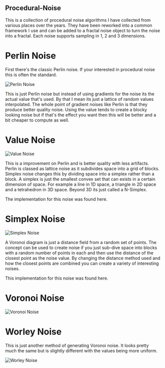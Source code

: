 ## Procedural-Noise

This is a collection of procedural noise algorithms I have collected from various places over the years. They have been reworked into a common framework I use and can be added to a fractal noise object to turn the noise into a fractal. Each noise supports sampling in 1, 2 and 3 dimensions.

# Perlin Noise

First there's the classic Perlin noise. If your interested in procedural noise this is often the standard.

![Perlin Noise](https://static.wixstatic.com/media/1e04d5_ec27afe6b0ec4bf7ae51672888e4c214~mv2.png/v1/fill/w_275,h_275,al_c,usm_0.66_1.00_0.01/1e04d5_ec27afe6b0ec4bf7ae51672888e4c214~mv2.png)

This is just Perlin noise but instead of using gradients for the noise its the actual value that's used. By that I mean its just a lattice of random values interpolated. The whole point of gradient noises like Perlin is that they produce better quality noise. Using the value tends to create a blocky looking noise but if that's the effect you want then this will be better and a bit cheaper to compute as well.

# Value Noise

![Value Noise](https://static.wixstatic.com/media/1e04d5_b893fbaf53bd439bba5d9feb3a6f9636~mv2.png/v1/fill/w_275,h_275,al_c,usm_0.66_1.00_0.01/1e04d5_b893fbaf53bd439bba5d9feb3a6f9636~mv2.png)

This is a improvement on Perlin and is better quality with less artifacts. Perlin is classed as lattice noise as it subdivides space into a grid of blocks. Simplex noise changes this by dividing space into a simplex rather than a block. A simplex is just the smallest convex set that can exists in a certain dimension of space. For example a line in 1D space, a triangle in 2D space and a tetrahedron in 3D space. Beyond 3D its just called a N-Simplex.

The implementation for this noise was found here.

# Simplex Noise

![Simplex Noise](https://static.wixstatic.com/media/1e04d5_ed63deb128a8422bba2b7acf03cff84c~mv2.png/v1/fill/w_275,h_275,al_c,usm_0.66_1.00_0.01/1e04d5_ed63deb128a8422bba2b7acf03cff84c~mv2.png)

A Voronoi diagram is just a distance field from a random set of points. The concept can be used to create noise if you just sub-dive space into blocks with a random number of points in each and then use the distance of the closest point as the noise value. By changing the distance method used and how the closest points are combined you can create a variety of interesting noises.

This implementation for this noise was found here.

# Voronoi Noise

![Voronoi Noise](https://static.wixstatic.com/media/1e04d5_8804faa39b2c454dbbaa586f46eaa6af~mv2.png/v1/fill/w_275,h_275,al_c,usm_0.66_1.00_0.01/1e04d5_8804faa39b2c454dbbaa586f46eaa6af~mv2.png)

# Worley Noise

This is just another method of generating Voronoi noise. It looks pretty much the same but is slightly different with the values being more uniform.

![Worley Noise](https://static.wixstatic.com/media/1e04d5_92e6d17b7d1f4dfaa717d66207875539~mv2.png/v1/fill/w_275,h_275,al_c,usm_0.66_1.00_0.01/1e04d5_92e6d17b7d1f4dfaa717d66207875539~mv2.png)

